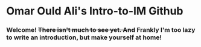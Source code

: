 # Omar Ould Ali's Intro-to-IM Github

### Welcome! ~~There isn't much to see yet. And~~ Frankly I'm too lazy to write an introduction, but make yourself at home!
